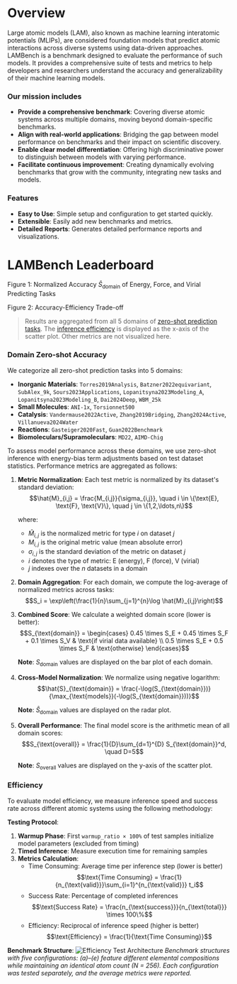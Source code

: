# Overview

Large atomic models (LAM), also known as machine learning interatomic potentials (MLIPs), are considered foundation models that predict atomic interactions across diverse systems using data-driven approaches. LAMBench is a benchmark designed to evaluate the performance of such models. It provides a comprehensive suite of tests and metrics to help developers and researchers understand the accuracy and generalizability of their machine learning models.

### Our mission includes

- **Provide a comprehensive benchmark**: Covering diverse atomic systems across multiple domains, moving beyond domain-specific benchmarks.
- **Align with real-world applications**: Bridging the gap between model performance on benchmarks and their impact on scientific discovery.
- **Enable clear model differentiation**: Offering high discriminative power to distinguish between models with varying performance.
- **Facilitate continuous improvement**: Creating dynamically evolving benchmarks that grow with the community, integrating new tasks and models.

### Features

- **Easy to Use**: Simple setup and configuration to get started quickly.
- **Extensible**: Easily add new benchmarks and metrics.
- **Detailed Reports**: Generates detailed performance reports and visualizations.

# LAMBench Leaderboard

<!-- radar plot -->
Figure 1: Normalized Accuracy $\hat{S}_{\text{domain}}$ of Energy, Force, and Virial Predicting Tasks
<!-- scatter plot -->
Figure 2: Accuracy-Efficiency Trade-off

> Results are aggregated from all 5 domains of [zero-shot prediction tasks](https://www.aissquare.com/openlam?tab=Benchmark&type=direct_task_results). The [inference efficiency](https://www.aissquare.com/openlam?tab=Benchmark&type=calculator_task_results&task=inference_efficiency) is displayed as the x-axis of the scatter plot. Other metrics are not visualized here.

### Domain Zero-shot Accuracy

We categorize all zero-shot prediction tasks into 5 domains:

- **Inorganic Materials**: `Torres2019Analysis`, `Batzner2022equivariant`, `SubAlex_9k`, `Sours2023Applications`, `Lopanitsyna2023Modeling_A`, `Lopanitsyna2023Modeling_B`, `Dai2024Deep`, `WBM_25k`
- **Small Molecules**: `ANI-1x`, `Torsionnet500`
- **Catalysis**: `Vandermause2022Active`, `Zhang2019Bridging`, `Zhang2024Active`, `Villanueva2024Water`
- **Reactions**: `Gasteiger2020Fast`, `Guan2022Benchmark`
- **Biomoleculars/Supramoleculars**: `MD22`, `AIMD-Chig`

To assess model performance across these domains, we use zero-shot inference with energy-bias term adjustments based on test dataset statistics. Performance metrics are aggregated as follows:

1. **Metric Normalization**: Each test metric is normalized by its dataset's standard deviation:
    $$\hat{M}_{i,j} = \frac{M_{i,j}}{\sigma_{i,j}}, \quad i \in \{\text{E}, \text{F}, \text{V}\}, \quad j \in \{1,2,\ldots,n\}$$

    where:
    - $\hat{M}_{i,j}$ is the normalized metric for type $i$ on dataset $j$
    - $M_{i,j}$ is the original metric value (mean absolute error)
    - $\sigma_{i,j}$ is the standard deviation of the metric on dataset $j$
    - $i$ denotes the type of metric: E (energy), F (force), V (virial)
    - $j$ indexes over the $n$ datasets in a domain

2. **Domain Aggregation**: For each domain, we compute the log-average of normalized metrics across tasks:
    $$S_i = \exp\left(\frac{1}{n}\sum_{j=1}^{n}\log \hat{M}_{i,j}\right)$$

3. **Combined Score**: We calculate a weighted domain score (lower is better):
    $$S_{\text{domain}} = \begin{cases}
    0.45 \times S_E + 0.45 \times S_F + 0.1 \times S_V & \text{if virial data available} \\
    0.5 \times S_E + 0.5 \times S_F & \text{otherwise}
    \end{cases}$$

    **Note**: $S_{\text{domain}}$ values are displayed on the bar plot of each domain.

4. **Cross-Model Normalization**: We normalize using negative logarithm:
    $$\hat{S}_{\text{domain}} = \frac{-\log(S_{\text{domain}})}{\max_{\text{models}}(-\log(S_{\text{domain}}))}$$

    **Note**: $\hat{S}_{\text{domain}}$ values are displayed on the radar plot.

5. **Overall Performance**: The final model score is the arithmetic mean of all domain scores:
    $$S_{\text{overall}} = \frac{1}{D}\sum_{d=1}^{D} S_{\text{domain}}^d, \quad D=5$$

    **Note**: $S_{\text{overall}}$ values are displayed on the y-axis of the scatter plot.

### Efficiency

To evaluate model efficiency, we measure inference speed and success rate across different atomic systems using the following methodology:

**Testing Protocol**:

1. **Warmup Phase**: First `warmup_ratio × 100%` of test samples initialize model parameters (excluded from timing)
2. **Timed Inference**: Measure execution time for remaining samples
3. **Metrics Calculation**:
   - Time Consuming: Average time per inference step (lower is better)
     $$\text{Time Consuming} = \frac{1}{n_{\text{valid}}}\sum_{i=1}^{n_{\text{valid}}} t_i$$
   - Success Rate: Percentage of completed inferences
     $$\text{Success Rate} = \frac{n_{\text{success}}}{n_{\text{total}}} \times 100\%$$
   - Efficiency: Reciprocal of inference speed (higher is better)
     $$\text{Efficiency} = \frac{1}{\text{Time Consuming}}$$

**Benchmark Structure**:
![Efficiency Test Architecture](image/structures_efficiency.png)
*Benchmark structures with five configurations: (a)–(e) feature different elemental compositions while maintaining an identical atom count (N = 256). Each configuration was tested separately, and the average metrics were reported.*
